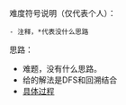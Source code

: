 难度符号说明（仅代表个人）：

	- 注释，*代表没什么思路

思路：

 -  难题，没有什么思路。
 -  给的解法是DFS和回溯结合
 -  [具体过程](https://github.com/pezy/LeetCode/tree/master/036.%20Sudoku%20Solver)